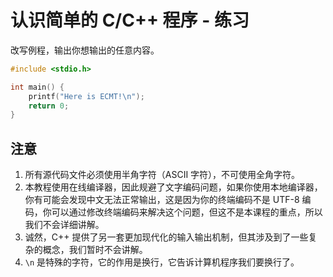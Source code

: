 # 认识简单的 C/C++ 程序 - 练习

改写例程，输出你想输出的任意内容。

<div v-click>

```c
#include <stdio.h>

int main() {
    printf("Here is ECMT!\n");
    return 0;
}
```

</div>

## 注意

1. 所有源代码文件必须使用半角字符（ASCII 字符），不可使用全角字符。
2. 本教程使用在线编译器，因此规避了文字编码问题，如果你使用本地编译器，你有可能会发现中文无法正常输出，这是因为你的终端编码不是 UTF-8 编码，你可以通过修改终端编码来解决这个问题，但这不是本课程的重点，所以我们不会详细讲解。
3. 诚然，C++ 提供了另一套更加现代化的输入输出机制，但其涉及到了一些复杂的概念，我们暂时不会讲解。
4. `\n` 是特殊的字符，它的作用是换行，它告诉计算机程序我们要换行了。
